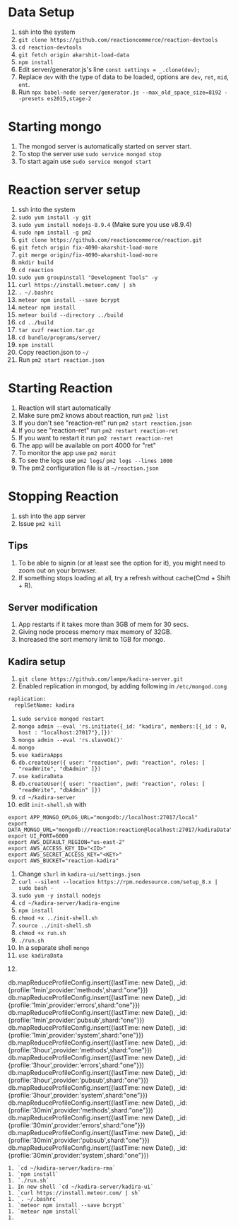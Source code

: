 # Data Setup
1. ssh into the system
1. `git clone https://github.com/reactioncommerce/reaction-devtools`
1. `cd reaction-devtools`
1. `git fetch origin akarshit-load-data`
1. `npm install`
3. Edit server/generator.js's line `const settings = _.clone(dev);`
4. Replace `dev` with the type of data to be loaded, options are `dev`, `ret`, `mid`, `ent`.
5. Run `npx babel-node server/generator.js --max_old_space_size=8192 --presets es2015,stage-2`

# Starting mongo
1. The mongod server is automatically started on server start.
1. To stop the server use `sudo service mongod stop`
1. To start again use `sudo service mongod start`

# Reaction server setup
1. ssh into the system
1. `sudo yum install -y git`
1. `sudo yum install nodejs-8.9.4` (Make sure you use v8.9.4)
1. `sudo npm install -g pm2`
1. `git clone https://github.com/reactioncommerce/reaction.git`
1. `git fetch origin fix-4090-akarshit-load-more`
1. `git merge origin/fix-4090-akarshit-load-more`
1. `mkdir build`
1. `cd reaction`
1. `sudo yum groupinstall "Development Tools" -y`
1. `curl https://install.meteor.com/ | sh`
1. `. ~/.bashrc`
1. `meteor npm install --save bcrypt`
1. `meteor npm install`
1. `meteor build --directory ../build`
1. `cd ../build`
1. `tar xvzf reaction.tar.gz`
1. `cd bundle/programs/server/`
1. `npm install`
1. Copy reaction.json to `~/`
1. Run `pm2 start reaction.json`

# Starting Reaction
1. Reaction will start automatically
1. Make sure pm2 knows about reaction, run `pm2 list`
1. If you don't see "reaction-ret" run `pm2 start reaction.json`
1. If you see "reaction-ret" run `pm2 restart reaction-ret`
1. If you want to restart it run `pm2 restart reaction-ret`
1. The app will be available on port 4000 for "ret"
1. To monitor the app use `pm2 monit`
1. To see the logs use `pm2 logs`/ `pm2 logs --lines 1000`
1. The pm2 configuration file is at `~/reaction.json`

# Stopping Reaction
1. ssh into the app server
1. Issue `pm2 kill`

## Tips
1. To be able to signin (or at least see the option for it), you might need to zoom out on your browser.
1. If something stops loading at all, try a refresh without cache(Cmd + Shift + R).

## Server modification
1. App restarts if it takes more than 3GB of mem for 30 secs.
1. Giving node process memory max memory of 32GB.
1. Increased the sort memory limit to 1GB for mongo.


## Kadira setup
1. `git clone https://github.com/lampe/kadira-server.git`
1. Enabled replication in mongod, by adding following in `/etc/mongod.cong`
```
replication:
  replSetName: kadira
```
1. `sudo service mongod restart`
1. `mongo admin --eval 'rs.initiate({_id: "kadira", members:[{_id : 0, host : "localhost:27017"},]})'`
1. `mongo admin --eval 'rs.slaveOk()'`
1. `mongo`
1. `use kadiraApps`
1. `db.createUser({ user: "reaction", pwd: "reaction", roles: [ "readWrite", "dbAdmin" ]})`
1. `use kadiraData`
1. `db.createUser({ user: "reaction", pwd: "reaction", roles: [ "readWrite", "dbAdmin" ]})`
1. `cd ~/kadira-server`
1. edit `init-shell.sh` with 
```export APP_MONGO_URL="mongodb://reaction:reaction@localhost:27017/kadiraApps"
export APP_MONGO_OPLOG_URL="mongodb://localhost:27017/local"
export DATA_MONGO_URL="mongodb://reaction:reaction@localhost:27017/kadiraData"
export UI_PORT=6000
export AWS_DEFAULT_REGION="us-east-2"
export AWS_ACCESS_KEY_ID="<ID>"
export AWS_SECRET_ACCESS_KEY="<KEY>"
export AWS_BUCKET="reaction-kadira"
```
1. Change `s3url` in `kadira-ui/settings.json`
1. `curl --silent --location https://rpm.nodesource.com/setup_8.x | sudo bash -`
1. `sudo yum -y install nodejs`
1. `cd ~/kadira-server/kadira-engine`
1. `npm install`
1. `chmod +x ../init-shell.sh`
1. `source ../init-shell.sh`
1. `chmod +x run.sh`
1. `./run.sh`
1. In a separate shell `mongo`
1. `use kadiraData`
1. ```
db.mapReduceProfileConfig.insert({lastTime: new Date(), _id:{profile:'1min',provider:'methods',shard:"one"}})
db.mapReduceProfileConfig.insert({lastTime: new Date(), _id:{profile:'1min',provider:'errors',shard:"one"}})
db.mapReduceProfileConfig.insert({lastTime: new Date(), _id:{profile:'1min',provider:'pubsub',shard:"one"}})
db.mapReduceProfileConfig.insert({lastTime: new Date(), _id:{profile:'1min',provider:'system',shard:"one"}})
db.mapReduceProfileConfig.insert({lastTime: new Date(), _id:{profile:'3hour',provider:'methods',shard:"one"}})
db.mapReduceProfileConfig.insert({lastTime: new Date(), _id:{profile:'3hour',provider:'errors',shard:"one"}})
db.mapReduceProfileConfig.insert({lastTime: new Date(), _id:{profile:'3hour',provider:'pubsub',shard:"one"}})
db.mapReduceProfileConfig.insert({lastTime: new Date(), _id:{profile:'3hour',provider:'system',shard:"one"}})
db.mapReduceProfileConfig.insert({lastTime: new Date(), _id:{profile:'30min',provider:'methods',shard:"one"}})
db.mapReduceProfileConfig.insert({lastTime: new Date(), _id:{profile:'30min',provider:'errors',shard:"one"}})
db.mapReduceProfileConfig.insert({lastTime: new Date(), _id:{profile:'30min',provider:'pubsub',shard:"one"}})
db.mapReduceProfileConfig.insert({lastTime: new Date(), _id:{profile:'30min',provider:'system',shard:"one"}})
```
1. `cd ~/kadira-server/kadira-rma`
1. `npm install`
1. `./run.sh`
1. In new shell `cd ~/kadira-server/kadira-ui`
1. `curl https://install.meteor.com/ | sh`
1. `. ~/.bashrc`
1. `meteor npm install --save bcrypt`
1. `meteor npm install`
1. 
